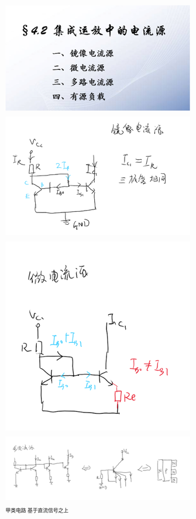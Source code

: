 ![Alt text](image-8.png)


![Alt text](image-5.png)

![Alt text](image-6.png)


![Alt text](image-9.png)

甲类电路  基于直流信号之上

